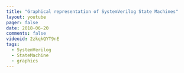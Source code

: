 ```yaml
---
title: "Graphical representation of SystemVerilog State Machines"
layout: youtube
pager: false
date: 2018-06-20
comments: false
videoid: 2zkqkQYT9nE
tags:
  - SystemVerilog
  - StateMachine
  - graphics
---
```

